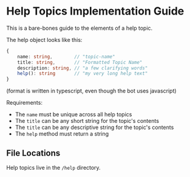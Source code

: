 # Help Topics Implementation Guide

This is a bare-bones guide to the elements of a help topic.

The help object looks like this:

```ts
{
    name: string,        // "topic-name"
    title: string,       // "Formatted Topic Name"
    description: string, // "a few clarifying words"
    help(): string       // "my very long help text"
}
```

(format is written in typescript, even though the bot uses javascript)

Requirements:

* The `name` must be unique across all help topics
* The `title` can be any short string for the topic's contents
* The `title` can be any descriptive string for the topic's contents
* The `help` method must return a string

## File Locations

Help topics live in the `/help` directory.
